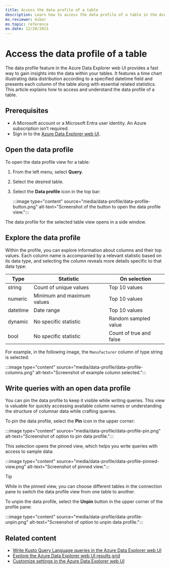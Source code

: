 ```yaml
---
title: Access the data profile of a table
description: Learn how to access the data profile of a table in the Azure Data Explorer web UI.
ms.reviewer: mibar
ms.topic: reference
ms.date: 12/20/2023
---
```


# Access the data profile of a table

The data profile feature in the Azure Data Explorer web UI provides a fast way to gain insights into the data within your tables. It features a time chart illustrating data distribution according to a specified datetime field and presents each column of the table along with essential related statistics. This article explains how to access and understand the data profile of a table.

## Prerequisites

* A Microsoft account or a Microsoft Entra user identity. An Azure subscription isn't required.
* Sign in to the [Azure Data Explorer web UI](https://dataexplorer.azure.com/).

## Open the data profile

To open the data profile view for a table:

1. From the left menu, select **Query**.
1. Select the desired table.
1. Select the **Data profile** icon in the top bar:

    :::image type="content" source="media/data-profile/data-profile-button.png" alt-text="Screenshot of the button to open the data profile view.":::

The data profile for the selected table view opens in a side window.

## Explore the data profile

Within the profile, you can explore information about columns and their top values. Each column name is accompanied by a relevant statistic based on its data type, and selecting the column reveals more details specific to that data type:

|Type|Statistic|On selection|
|--|--|--|
|string|Count of unique values| Top 10 values|
|numeric|Minimum and maximum values| Top 10 values|
|datetime|Date range| Top 10 values|
|dynamic|No specific statistic|Random sampled value|
|bool|No specific statistic|Count of true and false|

For example, in the following image, the `Manufacturer` column of type string is selected:

:::image type="content" source="media/data-profile/data-profile-columns.png" alt-text="Screenshot of example column selected.":::

## Write queries with an open data profile

You can pin the data profile to keep it visible while writing queries. This view is valuable for quickly accessing available column names or understanding the structure of columnar data while crafting queries.

To pin the data profile, select the **Pin** icon in the upper corner:

:::image type="content" source="media/data-profile/data-profile-pin.png" alt-text="Screenshot of option to pin data profile.":::

This selection opens the pinned view, which helps you write queries with access to sample data:

<!-- TO DO: Create a GIF that uses a string and a dynamic field to create a query quickly. -->

:::image type="content" source="media/data-profile/data-profile-pinned-view.png" alt-text="Screenshot of pinned view.":::

> [!TIP]
> While in the pinned view, you can choose different tables in the connection pane to switch the data profile view from one table to another.

To unpin the data profile, select the **Unpin** button in the upper corner of the profile pane:

:::image type="content" source="media/data-profile/data-profile-unpin.png" alt-text="Screenshot of option to unpin data profile.":::

## Related content

* [Write Kusto Query Language queries in the Azure Data Explorer web UI](web-ui-kql.md)
* [Explore the Azure Data Explorer web UI results grid](web-results-grid.md)
* [Customize settings in the Azure Data Explorer web UI](web-customize-settings.md)
